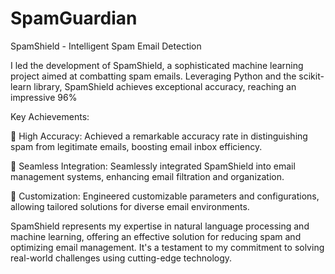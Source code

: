 # SpamGuardian



 SpamShield - Intelligent Spam Email Detection



I led the development of SpamShield, a sophisticated machine learning project aimed at combatting spam emails. Leveraging Python and the scikit-learn library, SpamShield achieves exceptional accuracy, reaching an impressive 96%

Key Achievements:

🚀 High Accuracy: Achieved a remarkable accuracy rate in distinguishing spam from legitimate emails, boosting email inbox efficiency.

💼 Seamless Integration: Seamlessly integrated SpamShield into email management systems, enhancing email filtration and organization.

🔧 Customization: Engineered customizable parameters and configurations, allowing tailored solutions for diverse email environments.

SpamShield represents my expertise in natural language processing and machine learning, offering an effective solution for reducing spam and optimizing email management. It's a testament to my commitment to solving real-world challenges using cutting-edge technology.

